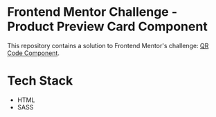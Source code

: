 # Frontend Mentor Challenge - Product Preview Card Component

This repository contains a solution to Frontend Mentor's challenge: [QR Code Component](https://www.frontendmentor.io/challenges/nft-preview-card-component-SbdUL_w0U).

# Tech Stack

- HTML
- SASS
